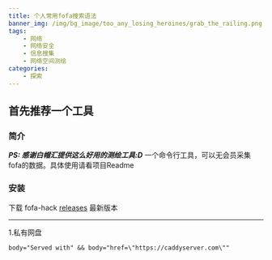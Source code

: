 ```yaml
---
title: 个人常用fofa搜索语法
banner_img: /img/bg_image/too_any_losing_heroines/grab_the_railing.png
tags: 
    - 网络
    - 网络安全
    - 信息搜集
    - 网络空间测绘
categories: 
    - 探索
---
```


## 首先推荐一个工具
### 简介
***PS: 感谢白帽汇提供这么好用的测绘工具:D***
一个命令行工具，可以无会员采集fofa的数据。具体使用请看项目Readme
### 安装
下载 fofa-hack [releases](https://github.com/Cl0udG0d/Fofa-hack/releases) 最新版本

***

1.私有网盘
```
body="Served with" && body="href=\"https://caddyserver.com\""
```

<!-- 2.独立博客
```
body="Served with" && body="href=\"https://caddyserver.com\""
``` -->
